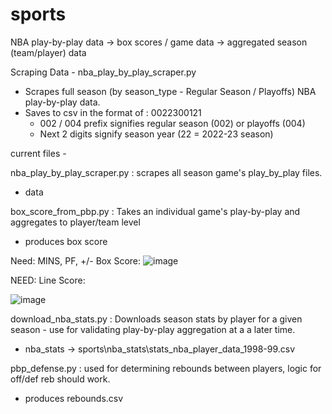 # sports

NBA play-by-play data -> box scores / game data -> aggregated season (team/player) data



Scraping Data - nba_play_by_play_scraper.py
  - Scrapes full season (by season_type - Regular Season / Playoffs) NBA play-by-play data.
  - Saves to csv in the format of : 0022300121
      - 002 / 004 prefix signifies regular season (002) or playoffs (004)
      - Next 2 digits signify season year (22 = 2022-23 season)



current files -

nba_play_by_play_scraper.py : scrapes all season game's play_by_play files.
  - data



box_score_from_pbp.py : Takes an individual game's play-by-play and aggregates to player/team level
- produces box score


Need: MINS, PF, +/- 
Box Score:
![image](https://github.com/kylecallison/sports/assets/100173107/897ead92-afa0-4176-8d16-9d2cb2cd5188)


NEED:
Line Score:

![image](https://github.com/kylecallison/sports/assets/100173107/1c5cd9c7-a8a2-47ee-a943-dc896c2f9312)



download_nba_stats.py : Downloads season stats by player for a given season - use for validating play-by-play aggregation at a a later time.
  - nba_stats -> sports\nba_stats\stats_nba_player_data_1998-99.csv



pbp_defense.py : used for determining rebounds between players, logic for off/def reb should work.
  - produces rebounds.csv



